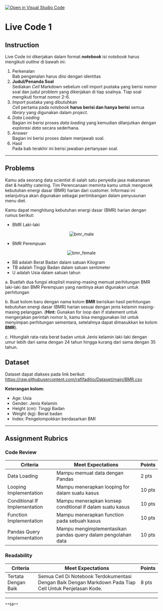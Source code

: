 [![Open in Visual Studio Code](https://classroom.github.com/assets/open-in-vscode-c66648af7eb3fe8bc4f294546bfd86ef473780cde1dea487d3c4ff354943c9ae.svg)](https://classroom.github.com/online_ide?assignment_repo_id=7901054&assignment_repo_type=AssignmentRepo)
# Live Code 1

## Instruction

Live Code ini dikerjakan dalam format ***notebook*** isi *notebook* harus mengikuti *outline* di bawah ini:
1. Perkenalan\
   Bab pengenalan harus diisi dengan identitas
2. **Judul/Penanda Soal**\
    Sediakan *Cell* Markdown sebelum cell import pustaka yang berisi nomor soal dan judul problem yang dikerjakan di tiap soalnya. Tiap soal mengikuti format nomor 2-6.
3. *Import* pustaka yang dibutuhkan\
   *Cell* pertama pada *notebook* **harus berisi dan hanya berisi** semua *library* yang digunakan dalam *project*.
4. *Data Loading*\
   Bagian ini berisi proses *data loading* yang kemudian dilanjutkan dengan *explorasi data* secara sederhana.
5. *Answer*\
   Bagian ini berisi proses dalam menjawab soal.
6. Hasil\
   Pada bab terakhir ini berisi jawaban pertanyaan soal.

---

## Problems

Kamu ada seorang data scientist di salah satu penyedia jasa makananan diet & healthy catering. Tim Perencanaan meminta kamu untuk mengecek kebutuhan energi dasar (BMR) harian dari customer. Informasi ini selanjutnya akan digunakan sebagai pertimbangan dalam penyusunan menu diet.

Kamu dapat menghitung kebutuhan energi dasar (BMR) harian dengan rumus berikut:
- BMR Laki-laki

<p align="center"><img src="https://latex.codecogs.com/svg.image?BMR&space;=&space;66&space;&plus;&space;(13.7&space;*&space;BB)&space;&plus;&space;(5&space;*&space;TB)&space;-&space;(6.8&space;*&space;U)" title="bmr_male" /></p>

- BMR Perempuan

<p align="center"><img src="https://latex.codecogs.com/svg.image?BMR&space;=&space;655&space;&plus;&space;(9.6&space;*&space;BB)&space;&plus;&space;(1.8&space;*&space;TB)&space;-&space;(4.7&space;*&space;U)" title="bmr_female" class="center" /></p>

- BB adalah Berat Badan dalam satuan Kilogram
- TB adalah Tinggi Badan dalam satuan sentimeter
- U adalah Usia dalam satuan tahun

a. Buatlah dua fungsi eksplisit masing-masing memuat perhitungan BMR laki-laki dan BMR Perempuan yang nantinya akan digunakan untuk perhitungan

b. Buat kolom baru dengan nama kolom **BMR** berisikan hasil perhitungan kebutuhan energi dasar (BMR) harian sesuai dengan jenis kelamin masing-masing pelanggan. (**Hint:** Gunakan for loop dan if statement untuk mengerjakan perintah nomor b, kamu bisa menggunakan list untuk menyimpan perhitungan sementara, setelahnya dapat dimasukkan ke kolom **BMR**).

c. Hitunglah rata-rata berat badan untuk Jenis kelamin laki-laki dengan umur lebih dari sama dengan 24 tahun hingga kurang dari sama dengan 35 tahun.


## Dataset
Dataset dapat diakses pada link berikut: https://raw.githubusercontent.com/rafifaditio/Dataset/main/BMR.csv

**Keterangan kolom:**
- Age: Usia
- Gender: Jenis Kelamin
- Height (cm): Tinggi Badan
- Weight (kg): Berat badan
- Index: Pengelompokkan berdasarkan BMI

---

## Assignment Rubrics

### Code Review

|Criteria|Meet Expectations|Points|
|--- |--- |--- |
|Data Loading|Mampu memuat data dengan Pandas| 2 pts |
|Looping Implementation|Mampu menerapkan looping for dalam suatu kasus| 10 pts |
|Conditional If Implementation|Mampu menerapkan konsep conditional if dalam suatu kasus| 10 pts |
|Function Implementation|Mampu menerapkan function pada sebuah kasus| 10 pts |
|Pandas Query Implementation|Mampu mengimplementasikan pandas query dalam pengolahan data| 10 pts |

### Readability

|Criteria|Meet Expectations|Points|
|--- |--- |--- |
|Tertata Dengan Baik|Semua Cell Di Notebook Terdokumentasi Dengan Baik Dengan Markdown Pada Tiap Cell Untuk Penjelasan Kode.| 8 pts |


---

```{admonition} Total Points
**50**
```
